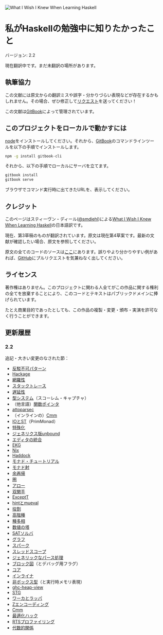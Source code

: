 ![What I Wish I Knew When Learning Haskell](https://raw.githubusercontent.com/sdiehl/wiwinwlh/master/img/title.png)

# 私がHaskellの勉強中に知りたかったこと

バージョン: 2.2

現在翻訳中です。まだ未翻訳の場所があります。

## 執筆協力

この文献には原文からの翻訳ミスや誤字・分かりづらい表現などが存在するかもしれません。その場合、ぜひ修正して[リクエスト](https://github.com/Kinokkory/wiwinwlh-jp/pulls)を送ってください！

この文献は[GitBook](https://www.gitbook.com/)によって管理されています。

## このプロジェクトをローカルで動かすには

[node](https://nodejs.org/en/)をインストールしてください。それから、[GitBook](https://www.gitbook.com/)のコマンドラインツールを以下の手順でインストールします。

```bash
npm -g install gitbook-cli
```

それから、以下の手順でローカルにサーバを立てます。

```bash
gitbook install
gitbook serve
```

ブラウザでコマンド実行時に出てきたURLを、表示してください。

## クレジット

このページはスティーヴン・ディール([@smdiehl](https://twitter.com/smdiehl))による[What I Wish I Knew When Learning Haskell](http://dev.stephendiehl.com/hask/)の日本語訳です。

現在、第3草稿のものが翻訳されています。原文は現在第4草案です。最新の文献が確認したい場合、原文を参照してください。

原文の全てのコードのソースは[ここ](https://github.com/sdiehl/wiwinwlh/tree/master/src)にあります。誤りやより分かりやすい例があれば、[GitHub](https://github.com/sdiehl/wiwinwlh)にプルリクエストを気兼ねなく出してください。

## ライセンス

著作権はありません。このプロジェクトに関わる人全てがこの作品に関する権利の全てを放棄することにより、このコードとテキストはパブリックドメインに捧げられています。

たとえ商業目的であったとしても、この作品の複製・変更・頒布・実演を許可なく行うことができます。

## 更新履歴

### 2.2

追記・大きい変更のなされた節：

* [反駁不可パターン](docs/laziness.md#反駁不可パターン)
* [Hackage](docs/basics.md#hackage)
* [網羅性](docs/basics.md#網羅性)
* [スタックトレース](docs/basics.md#スタックトレース)
* [遅延性](docs/laziness.md)
* [型システム](docs/quantification.md#型システム)（スコーレム・キャプチャ）
* （他言語）[関数ポインタ](docs/ffi.md#関数ポインタ)
* [attoparsec](docs/parsing.md#attoparsec)
* （インラインの）[Cmm](docs/ghc.md#cmm)
* [IOとST](docs/ghc.md#ioとst)（PrimMonad）
* [特殊化](docs/ghc.md#特殊化)
* [ジェネリクス版unbound](docs/languages.md#ジェネリクス版unbound)
* [エディタの統合](docs/basics.md#エディタの統合)
* [EKG](docs/profiling.md#ekg)
* [Nix](docs/basics.md#nix)
* [Haddock](docs/basics.md#haddock)
* [モナド・チュートリアル](docs/monads.md#モナド・チュートリアル)
* [モナド射](docs/monad-transformers.md#モナド射)
* [余再帰](docs/prelude.md#余再帰)
* [圏](docs/applicatives.md#圏)
* [アロー](docs/applicatives.md#アロー)
* [双関手](docs/applicatives.md#双関手)
* [ExceptT](docs/error-handling.md#exceptt)
* [hintとmueval](docs/interpreters.md#hintとmueval)
* [役割](docs/type-families.md#役割)
* [高階種](docs/promotion.md#高階種)
* [種多相](docs/promotion.md#種多相)
* [数値の塔](docs/mathematics.md#数値の塔)
* [SATソルバ](docs/mathematics.md#satソルバ)
* [グラフ](docs/unordered-containers.md#グラフ)
* [スパーク](docs/concurrency.md#スパーク)
* [スレッドスコープ](docs/concurrency.md#スレッドスコープ)
* [ジェネリックなパース処理](docs/parsing.md#ジェネリックなパース処理)
* [ブロック図](docs/ghc.md#ブロック図)（とデバッグ用フラグ）
* [コア](docs/ghc.md#コア)
* [インライナ](docs/ghc.md#インライナ)
* [非ボックス型](docs/ghc.md#非ボックス型)（と実行時メモリ表現）
* [ghc-heap-view](docs/ghc.md#ghc-heap-view)
* [STG](docs/ghc.md#stg)
* [ワーカとラッパ](docs/ghc.md#ワーカとラッパ)
* [Zエンコーディング](docs/ghc.md#zエンコーディング)
* [Cmm](docs/ghc.md#cmm)
* [最適化ハック](docs/ghc.md#最適化ハック)
* [RTSプロファイリング](ocs/profiling.md#rtsプロファイリング)
* [代数的関係](docs/categories.md#代数的関係)
